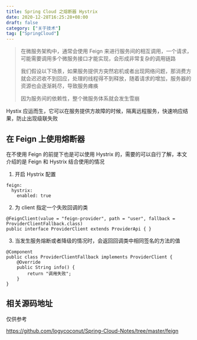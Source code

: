 ```yaml
---
title: Spring Cloud 之熔断器 Hystrix
date: 2020-12-28T16:25:28+08:00
draft: false
category: ["关于技术"]
tag: ["SpringCloud"]
---
```


> 在微服务架构中，通常会使用 Feign 来进行服务间的相互调用，一个请求，可能需要调用多个微服务接口才能实现，会形成非常复杂的调用链路
>
> 我们假设以下场景，如果服务提供方突然宕机或者出现网络问题，那消费方就会迟迟收不到回应，处理的线程得不到释放，随着请求的增加，服务器的资源也会逐渐耗尽，导致服务瘫痪
>
> 因为服务间的依赖性，整个微服务体系就会发生雪崩

Hystix 应运而生，它可以在服务提供方故障的时候，隔离远程服务，快速响应结果，防止出现级联失败

## 在 Feign 上使用熔断器

在不使用 Feign 的前提下也是可以使用 Hystrix 的，需要的可以自行了解，本文介绍的是 Feign 和 Hystrix 结合使用的情况

1. 开启 Hystrix 配置

```
feign:
  hystrix:
    enabled: true
```

2. 为 client 指定一个失败回调的类

```
@FeignClient(value = "feign-provider", path = "user", fallback = ProviderClientFallback.class)
public interface ProviderClient extends ProviderApi { }
```

3. 当发生服务熔断或者降级的情况时，会返回回调类中相同签名的方法的值

```
@Component
public class ProviderClientFallback implements ProviderClient {
    @Override
    public String info() {
        return "调用失败";
    }
}
```

## 相关源码地址

仅供参考

<https://github.com/logycoconut/Spring-Cloud-Notes/tree/master/feign>
